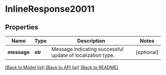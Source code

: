 # InlineResponse20011

## Properties
Name | Type | Description | Notes
------------ | ------------- | ------------- | -------------
**message** | **str** | Message indicating successful update of localization type. | [optional] 

[[Back to Model list]](../README.md#documentation-for-models) [[Back to API list]](../README.md#documentation-for-api-endpoints) [[Back to README]](../README.md)

